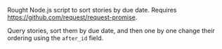 Rought Node.js script to sort stories by due date. Requires https://github.com/request/request-promise.

Query stories, sort them by due date, and then one by one change their ordering using the `after_id` field.

